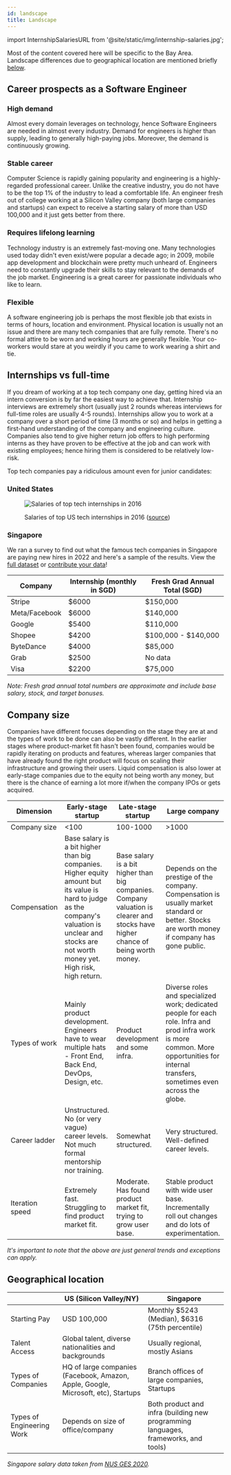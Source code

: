 ```yaml
---
id: landscape
title: Landscape
---
```


import InternshipSalariesURL from '@site/static/img/internship-salaries.jpg';

Most of the content covered here will be specific to the Bay Area. Landscape differences due to geographical location are mentioned briefly [below](#geographical-location).

## Career prospects as a Software Engineer

### High demand

Almost every domain leverages on technology, hence Software Engineers are needed in almost every industry. Demand for engineers is higher than supply, leading to generally high-paying jobs. Moreover, the demand is continuously growing.

### Stable career

Computer Science is rapidly gaining popularity and engineering is a highly-regarded professional career. Unlike the creative industry, you do not have to be the top 1% of the industry to lead a comfortable life. An engineer fresh out of college working at a Silicon Valley company (both large companies and startups) can expect to receive a starting salary of more than USD 100,000 and it just gets better from there.

### Requires lifelong learning

Technology industry is an extremely fast-moving one. Many technologies used today didn't even exist/were popular a decade ago; in 2009, mobile app development and blockchain were pretty much unheard of. Engineers need to constantly upgrade their skills to stay relevant to the demands of the job market. Engineering is a great career for passionate individuals who like to learn.

### Flexible

A software engineering job is perhaps the most flexible job that exists in terms of hours, location and environment. Physical location is usually not an issue and there are many tech companies that are fully remote. There's no formal attire to be worn and working hours are generally flexible. Your co-workers would stare at you weirdly if you came to work wearing a shirt and tie.

## Internships vs full-time

If you dream of working at a top tech company one day, getting hired via an intern conversion is by far the easiest way to achieve that. Internship interviews are extremely short (usually just 2 rounds whereas interviews for full-time roles are usually 4-5 rounds). Internships allow you to work at a company over a short period of time (3 months or so) and helps in getting a first-hand understanding of the company and engineering culture. Companies also tend to give higher return job offers to high performing interns as they have proven to be effective at the job and can work with existing employees; hence hiring them is considered to be relatively low-risk.

Top tech companies pay a ridiculous amount even for junior candidates:

### United States

<div class="text--center">

<figure>
<img alt="Salaries of top tech internships in 2016" src={InternshipSalariesURL} />

<figcaption>

Salaries of top US tech internships in 2016 ([source](https://twitter.com/rodneyfolz/status/724787290824798209))

</figcaption>
</figure>

</div>

### Singapore

We ran a survey to find out what the famous tech companies in Singapore are paying new hires in 2022 and here's a sample of the results. View the [full dataset](https://docs.google.com/spreadsheets/d/1QtC8efWw0mVkGXW4QA9bX4f0nJhGbmFqCfVLSumMZ0I/) or [contribute your data](https://forms.gle/9oNNJJwespqWBZGw6)!

| Company       | Internship (monthly in SGD) | Fresh Grad Annual Total (SGD) |
| ------------- | --------------------------- | ----------------------------- |
| Stripe        | $6000                       | $150,000                      |
| Meta/Facebook | $6000                       | $140,000                      |
| Google        | $5400                       | $110,000                      |
| Shopee        | $4200                       | $100,000 - $140,000           |
| ByteDance     | $4000                       | $85,000                       |
| Grab          | $2500                       | No data                       |
| Visa          | $2200                       | $75,000                       |

_Note: Fresh grad annual total numbers are approximate and include base salary, stock, and target bonuses._

## Company size

Companies have different focuses depending on the stage they are at and the types of work to be done can also be vastly different. In the earlier stages where product-market fit hasn't been found, companies would be rapidly iterating on products and features, whereas larger companies that have already found the right product will focus on scaling their infrastructure and growing their users. Liquid compensation is also lower at early-stage companies due to the equity not being worth any money, but there is the chance of earning a lot more if/when the company IPOs or gets acquired.

| Dimension | Early-stage startup | Late-stage startup | Large company |
| --- | --- | --- | --- |
| Company size | <100 | 100-1000 | >1000 |
| Compensation | Base salary is a bit higher than big companies. Higher equity amount but its value is hard to judge as the company's valuation is unclear and stocks are not worth money yet. High risk, high return. | Base salary is a bit higher than big companies. Company valuation is clearer and stocks have higher chance of being worth money. | Depends on the prestige of the company. Compensation is usually market standard or better. Stocks are worth money if company has gone public. |
| Types of work | Mainly product development. Engineers have to wear multiple hats - Front End, Back End, DevOps, Design, etc. | Product development and some infra. | Diverse roles and specialized work; dedicated people for each role. Infra and prod infra work is more common. More opportunities for internal transfers, sometimes even across the globe. |
| Career ladder | Unstructured. No (or very vague) career levels. Not much formal mentorship nor training. | Somewhat structured. | Very structured. Well-defined career levels. |
| Iteration speed | Extremely fast. Struggling to find product market fit. | Moderate. Has found product market fit, trying to grow user base. | Stable product with wide user base. Incrementally roll out changes and do lots of experimentation. |

_It's important to note that the above are just general trends and exceptions can apply._

## Geographical location

|  | US (Silicon Valley/NY) | Singapore |
| --- | --- | --- |
| Starting Pay | USD 100,000 | Monthly $5243 (Median), $6316 (75th percentile) |
| Talent Access | Global talent, diverse nationalities and backgrounds | Usually regional, mostly Asians |
| Types of Companies | HQ of large companies (Facebook, Amazon, Apple, Google, Microsoft, etc), Startups | Branch offices of large companies, Startups |
| Types of Engineering Work | Depends on size of office/company | Both product and infra (building new programming languages, frameworks, and tools) |

_Singapore salary data taken from [NUS GES 2020](https://www.moe.gov.sg/-/media/files/post-secondary/ges-2020/web-publication-nus-ges-2020.pdf)._
